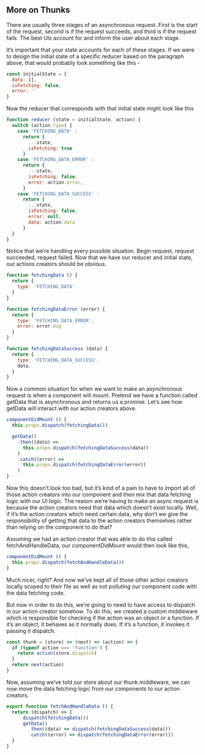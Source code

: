 ## More on Thunks
There are usually three stages of an asynchronous request. First is the start of the request, second is if the request succeeds, and third is if the request fails. The best UIs account for and inform the user about each stage.

It’s important that your state accounts for each of these stages. If we were to design the initial state of a specific reducer based on the paragraph above, that would probably look something like this -

```Javascript
const initialState = {
  data: [],
  isFetching: false,
  error: ''
}
```

Now the reducer that corresponds with that initial state might look like this


```Javascript
function reducer (state = initialState, action) {
  switch (action.type) {
    case 'FETCHING_DATA' :
      return {
        ...state,
        isFetching: true
      }
    case 'FETCHING_DATA_ERROR' :
      return {
        ...state,
        isFetching: false,
        error: action.error,
      }
    case 'FETCHING_DATA_SUCCESS' :
      return {
        ...state,
        isFetching: false,
        error: null,
        data: action.data
      }
  }
}
```
Notice that we’re handling every possible situation. Begin request, request succeeded, request failed. Now that we have our reducer and initial state, our actions creators should be obvious.
```Javascript
function fetchingData () {
  return {
    type: 'FETCHING_DATA'
  }
}

function fetchingDataError (error) {
  return {
    type: 'FETCHING_DATA_ERROR',
    error: error.msg
  }
}

function fetchingDataSuccess (data) {
  return {
    type: 'FETCHING_DATA_SUCCESS',
    data,
  }
}
```

Now a common situation for when we want to make an asynchronous request is when a component will mount. Pretend we have a function called getData that is asynchronous and returns us a promise. Let’s see how getData will interact with our action creators above.

```Javascript
componentDidMount () {
  this.props.dispatch(fetchingData())

  getData()
    .then((data) =>
      this.props.dispatch(fetchingDataSuccess(data))
    )
    .catch((error) =>
      this.props.dispatch(fetchingDataError(error))
    )
}
```

Now this doesn’t look too bad, but it’s kind of a pain to have to import all of those action creators into our component and then mix that data fetching logic with our UI logic. The reason we’re having to make an async request is because the action creators need that data which doesn’t exist locally. Well, if it’s the action creators which need certain data, why don’t we give the responsibility of getting that data to the action creators themselves rather than relying on the component to do that?

Assuming we had an action creator that was able to do this called fetchAndHandleData, our componentDidMount would then look like this,

```Javascript
componentDidMount () {
  this.props.dispatch(fetchAndHandleData())
}
```

Much nicer, right? And now we’ve kept all of those other action creators locally scoped to their file as well as not polluting our component code with the data fetching code.

But now in order to do this, we’re going to need to have access to dispatch in our action creator somehow. To do this, we created a custom middleware which is responsible for checking if the action was an object or a function. If it’s an object, it behaves as it normally does. If it’s a function, it invokes it passing it dispatch.

```Javascript
const thunk = (store) => (next) => (action) => {
  if (typeof action === 'function') {
    return action(store.dispatch)
  }
  return next(action)
}
```

Now, assuming we’ve told our store about our thunk middleware, we can now move the data fetching logic from our components to our action creators.
```Javascript
export function fetchAndHandleData () {
  return (dispatch) => {
      dispatch(fetchingData())
      getData()
        .then((data) => dispatch(fetchingDataSuccess(data)))
        .catch((error) => dispatch(fetchingDataError(error)))
  }
}
```